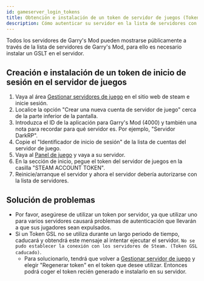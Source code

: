 ```yaml
---
id: gameserver_login_tokens
title: Obtención e instalación de un token de servidor de juegos (Token GSL)
description: Cómo autenticar su servidor en la lista de servidores con un token GSL
---
```


Todos los servidores de Garry's Mod pueden mostrarse públicamente a través de la lista de servidores de Garry's Mod, para ello es necesario instalar un GSLT en el servidor.

## Creación e instalación de un token de inicio de sesión en el servidor de juegos
1. Vaya al área [Gestionar servidores de juego](https://steamcommunity.com/dev/managegameservers) en el sitio web de steam e inicie sesión.
2. Localice la opción "Crear una nueva cuenta de servidor de juego" cerca de la parte inferior de la pantalla.
3. Introduzca el ID de la aplicación para Garry's Mod (4000) y también una nota para recordar para qué servidor es. Por ejemplo, "Servidor DarkRP".
4. Copie el "Identificador de inicio de sesión" de la lista de cuentas del servidor de juego.
5. Vaya al [Panel de juego](https://hrzn.link/panel) y vaya a su servidor.
6. En la sección de inicio, pegue el token del servidor de juegos en la casilla "STEAM ACCOUNT TOKEN".
7. Reinicie/arranque el servidor y ahora el servidor debería autorizarse con la lista de servidores.

## Solución de problemas
* Por favor, asegúrese de utilizar un token por servidor, ya que utilizar uno para varios servidores causará problemas de autenticación que llevarán a que sus jugadores sean expulsados.
* Si un Token GSL no se utiliza durante un largo periodo de tiempo, caducará y obtendrá este mensaje al intentar ejecutar el servidor. `No se pudo establecer la conexión con los servidores de Steam. (Token GSL caducado)`.
  - Para solucionarlo, tendrá que volver a [Gestionar servidor de juego](https://steamcommunity.com/dev/managegameservers) y elegir "Regenerar token" en el token que desee utilizar. Entonces podrá coger el token recién generado e instalarlo en su servidor.